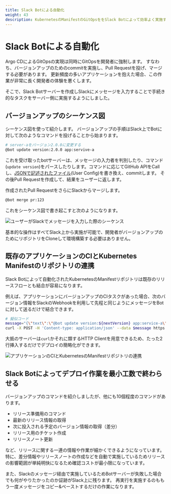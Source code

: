```yaml
---
title: Slack Botによる自動化
weight: 43
description: KubernetesのManifestのGitOpsををSlack Botによって効率よく実施する方法を書海します。
---
```


# Slack Botによる自動化

Argo CDによるGitOpsの実現は同時にGitOpsを開発者に強制します。
すなわち、バージョンアップのためのcommitを実施し、Pull Requestを投げ、マージする必要があります。
更新頻度の多いアプリケーションを抱えた場合、この作業が非常に長く開発者の体験を悪くします。

そこで、Slack Botサーバーを作成しSlackにメッセージを入力することで手続き的なタスクをサーバー側に実施するようにしました。

## バージョンアップのシーケンス図

シーケンス図を使って紹介します。
バージョンアップの手順はSlack上でBotに対して次のようなコマンドを投げることから始まります。

```bash
# server-aをバージョン2.0.0に変更する
@bot update version:2.0.0 app:servive-a
```

これを受け取ったbotサーバーは、メッセージの入力者を判別したり、コマンド(`update version`)をパースしたりします。コマンドに応じてGitHub APIをCallし、[JSONで記述されたファイル](/docs/03/kubernetes-manifest-generator-architecture/)(User Config)を書き換え、commitします。
その後Pull Requestを作成して、結果をユーザーに返します。

作成されたPull RequestをさらにSlackからマージします。

```bash
@bot merge pr:123
```

これをシーケンス図で書き起こすと次のようになります。

![ユーザーがSlackでメッセージを入力した際のシーケンス](../slack-bot-sequence-1.svg)

基本的な操作はすべてSlack上から実施が可能で、開発者がバージョンアップのためにリポジトリをCloneして環境構築する必要はありません。

## 既存のアプリケーションのCIとKubernetes Manifestのリポジトリの連携

Slack Botによって自動化されたKubernetesのManifestリポジトリは既存のリリースフローとも結合が容易になります。

例えば、アプリケーションにバージョンアップのCIタスクがあった場合、次のバージョン情報をSlackのWebhookを利用して先程と同じようにメッセージをBotに対して送るだけで結合できます。

```bash
# 擬似コード
message="{\"text\":\"@bot update version:${nextVersion} app:service-a\"}"
curl -X POST -H 'Content-type: application/json' --data $message https://hooks.slack.com/services/{your_id}
```

大抵のサーバーは`curl`かそれに類するHTTP Clientを用意できるため、たった2行挿入するだけでデプロイの簡略化ができます。

![アプリケーションのCIとKubernetesのManifestリポジトリの連携](../slack-bot-sequence-2.svg)

## Slack Botによってデプロイ作業を最小工数で終わらせる

バージョンアップのコマンドを紹介しましたが、他にも10個程度のコマンドがあります。

* リリース準備用のコマンド
* 最新のリリース情報の取得
* 次に投入される予定のバージョン情報の取得（差分）
* リリース用のチケット作成
* リリースノート更新

など、リリースに関する一連の情報や作業が細かくできるようになっています。
特に、差分情報やリリースノートの作成などを自動で実施しているためリリースの影響範囲が単純明快になるため確認コストが最小限になっています。

また、Slackのメッセージ経由で実施しているためBotサーバーが失敗した場合でも何がやりたかったのか証跡がSlack上に残ります。
再実行を実施するのももう一度メッセージをコピー&ペーストするだけの作業になります。


